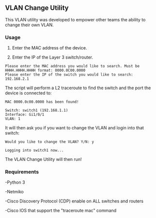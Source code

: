 ## VLAN Change Utility

This VLAN utility was developed to empower other teams the ability to change their own VLAN.

### Usage

1. Enter the MAC address of the device.

2. Enter the IP of the Layer 3 switch/router.

```
Please enter the MAC address you would like to search. Must be HHHH.HHHH.HHHH format: 0000.0C00.0000 
Please enter the IP of the switch you would like to search: 192.168.2.1
```
The script will perform a L2 traceroute to find the switch and the port the device is connected to:
```
MAC 0000.0c00.0000 has been found!

Switch: switch1 (192.168.1.1)
Interface: Gi1/0/1
VLAN: 1
```
It will then ask you if you want to change the VLAN and login into that switch:
```
Would you like to change the VLAN? Y/N: y

Logging into switch1 now...
```
The VLAN Change Utility will then run!

### Requirements

-Python 3

-Netmiko

-Cisco Discovery Protocol (CDP) enable on ALL switches and routers

-Cisco IOS that support the "traceroute mac" command
